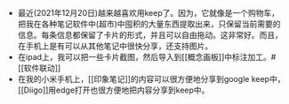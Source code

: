 - 最近(2021年12月20日)越来越喜欢用keep了。因为，它就像是一个购物车，把我在各种笔记软件中(超市)中囤积的大量东西提取出来，只保留当前需要的信息。每条信息都保留了卡片的形式，并且可以自由拖动。这非常好。而且，在手机上是有可以从其他笔记中很快分享，还支持图片。
- 在ipad上，我可以把一些卡片截图，然后导入到[[概念画板]]中标注加工。#[[软件联动]]
- 在我的小米手机上，[[印象笔记]]的内容可以很方便地分享到google keep中，[[Diigo]]用edge打开也很方便地把内容分享到keep中。
